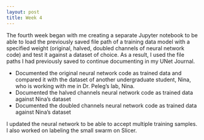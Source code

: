 ```yaml
---
layout: post
title: Week 4
---
```


The fourth week began with me creating a separate Jupyter notebook to be able to load the previously saved file path of a training data model with a specified weight (original, halved, doubled channels of neural network code) and test it against a dataset of choice. As a result, I used the file paths I had previously saved to continue documenting in my UNet Journal.
- Documented the original neural network code as trained data and compared it with the dataset of another undergraduate student, Nina, who is working with me in Dr. Peleg’s lab, Nina.
- Documented the halved channels neural network code as trained data against Nina’s dataset
- Documented the doubled channels neural network code as trained data against Nina’s dataset

I updated the neural network to be able to accept multiple training samples. I also worked on labeling the small swarm on Slicer.
